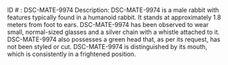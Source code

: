 ID # : DSC-MATE-9974
Description: DSC-MATE-9974 is a male rabbit with features typically found in a humanoid rabbit. It stands at approximately 1.8 meters from foot to ears. DSC-MATE-9974 has been observed to wear small, normal-sized glasses and a silver chain with a whistle attached to it. DSC-MATE-9974 also possesses a green head that, as per its request, has not been styled or cut. DSC-MATE-9974 is distinguished by its mouth, which is consistently in a frightened position.